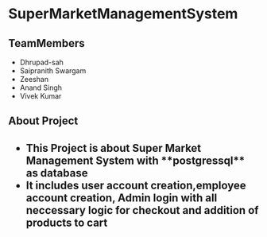 <h1>SuperMarketManagementSystem</h1>
<h2>TeamMembers</h2>
<ul>
  <li>Dhrupad-sah</li>
  <li>Saipranith Swargam</li>
  <li>Zeeshan</li>
  <li>Anand Singh</li>
  <li>Vivek Kumar</li>
</ul>

<h2>About Project<h2>
  <ul>
    <li>This Project is about Super Market Management System with **postgressql** as database </li>
    <li>It includes user account creation,employee account creation, Admin login with all neccessary logic for checkout and addition of products to cart</li>
  </ul>
      
  
